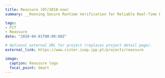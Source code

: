 ```yaml
---
title: Reassure (07/2018-now)
summary: __Running Secure Runtime Verification for Reliable Real-Time Embedded Software__ - is an FCT project that proposes a novel framework for Runtime Verification of Real-Time Embedded Systems.

tags:
- FCT
- Reassure
date: "2020-04-01T00:00:00Z"

# Optional external URL for project (replaces project detail page).
external_link: https://www.cister.isep.ipp.pt/projects/reassure

image:
  caption: Reassure logo
  focal_point: Smart
---
```

